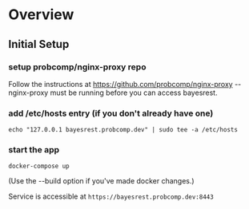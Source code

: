 # Overview

## Initial Setup

### setup probcomp/nginx-proxy repo

Follow the instructions at https://github.com/probcomp/nginx-proxy -- nginx-proxy must be running before you can access bayesrest.

### add /etc/hosts entry (if you don't already have one)
```
echo "127.0.0.1 bayesrest.probcomp.dev" | sudo tee -a /etc/hosts
```

### start the app
```
docker-compose up
```
(Use the --build option if you've made docker changes.)

Service is accessible at `https://bayesrest.probcomp.dev:8443`
